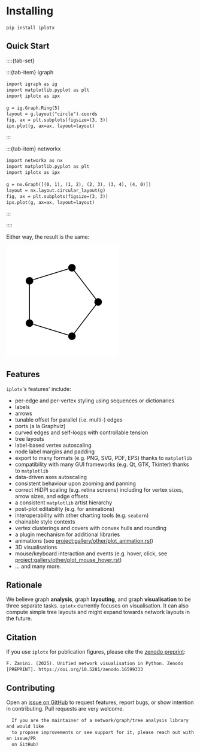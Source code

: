 # Installing
```
pip install iplotx
```


## Quick Start
::::{tab-set}

:::{tab-item} igraph

```
import igraph as ig
import matplotlib.pyplot as plt
import iplotx as ipx

g = ig.Graph.Ring(5)
layout = g.layout("circle").coords
fig, ax = plt.subplots(figsize=(3, 3))
ipx.plot(g, ax=ax, layout=layout)
```



:::

:::{tab-item} networkx
```
import networkx as nx
import matplotlib.pyplot as plt
import iplotx as ipx

g = nx.Graph([(0, 1), (1, 2), (2, 3), (3, 4), (4, 0)])
layout = nx.layout.circular_layout(g)
fig, ax = plt.subplots(figsize=(3, 3))
ipx.plot(g, ax=ax, layout=layout)
```

:::

::::

Either way, the result is the same:

![graph_basic](_static/graph_basic.png)

## Features
`iplotx`'s features' include:
- per-edge and per-vertex styling using sequences or dictionaries
- labels
- arrows
- tunable offset for parallel (i.e. multi-) edges
- ports (a la Graphviz)
- curved edges and self-loops with controllable tension
- tree layouts
- label-based vertex autoscaling
- node label margins and padding
- export to many formats (e.g. PNG, SVG, PDF, EPS) thanks to `matplotlib`
- compatibility with many GUI frameworks (e.g. Qt, GTK, Tkinter) thanks to `matplotlib`
- data-driven axes autoscaling
- consistent behaviour upon zooming and panning
- correct HiDPI scaling (e.g. retina screens) including for vertex sizes, arrow sizes, and edge offsets
- a consistent `matplotlib` artist hierarchy
- post-plot editability (e.g. for animations)
- interoperability with other charting tools (e.g. `seaborn`)
- chainable style contexts
- vertex clusterings and covers with convex hulls and rounding
- a plugin mechanism for additional libraries
- animations (see <project:gallery/other/plot_animation.rst>)
- 3D visualisations
- mouse/keyboard interaction and events (e.g. hover, click, see <project:gallery/other/plot_mouse_hover.rst>)
- ... and many more.

## Rationale
We believe graph **analysis**, graph **layouting**, and graph **visualisation** to be three separate tasks. `iplotx` currently focuses on visualisation. It can also compute simple tree layouts and might expand towards network layouts in the future.

## Citation
If you use `iplotx` for publication figures, please cite the [zenodo preprint](https://doi.org/10.5281/zenodo.16599333):

```
F. Zanini. (2025). Unified network visualisation in Python. Zenodo [PREPRINT]. https://doi.org/10.5281/zenodo.16599333
```

## Contributing
Open an [issue on GitHub](https://github.com/fabilab/iplotx/issues) to request features, report bugs, or show intention in contributing. Pull requests are very welcome.

```{important}
  If you are the maintainer of a network/graph/tree analysis library and would like
  to propose improvements or see support for it, please reach out with an issue/PR
  on GitHub!
```
